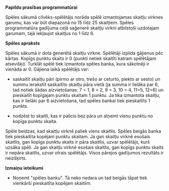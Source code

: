 **Papildu prasības programmatūrai** 

Spēles sākumā cilvēks-spēlētājs norāda spēlē izmantojamas skaitļu virknes garumu, kas var būt diapazonā no 15 līdz 25 skaitļiem. Spēles programmatūra gadījuma ceļā saģenerē skaitļu virkni atbilstoši uzdotajam garumam, tajā iekļaujot skaitļus no 1 līdz 6. 

**Spēles apraksts**

Spēles sākumā ir dota ģenerētā skaitļu virkne. Spēlētāji izpilda gājienus pēc kārtas. Kopīgs punktu skaits ir 0 (punkti netiek skaitīti katram spēlētājam atsevišķi). Turklāt spēlē tiek izmantota spēles banka, kura sākotnēji ir vienāda ar 0. Gājiena laikā spēlētājs var:  

* saskaitīt skaitļu pāri (pirmo ar otro, trešo ar ceturto, piekto ar sesto) un summu ierakstīt saskaitīto skaitļu pāra vietā (ja summa ir lielāka par 6, tad notiek šādas aizvietošanas: 7 = 1, 8 = 2, 9 = 3, 10 = 4, 11=5, 12=6) un pieskaitīt kopīgajam punktu skaitam 1 punktu. Ja tika izmantota skaitļu, kas ir lielāki par 6 aizvietošana, tad spēles bankai tiek pieskaitīts 1 punkts. 

* nodzēst to skaitli, kas ir palicis bez pāra un atņemt vienu punktu no kopīga punktu skaita.  

Spēle beidzas, kad skaitļu virknē paliek viens skaitlis. Spēles beigās banka tiek pieskaitīta kopējam punktu skaitam. Ja gan skaitļu virknē esošais skaitlis, gan kopīgs punktu skaits ir pāra skaitlis, uzvar spēlētājs, kurš uzsāka spēli. Ja gan skaitļu virknē esošais skaitlis, gan kopīgs punktu skaits ir nepāra skaitlis, uzvar otrais spēlētājs. Visos pārejos gadījumos rezultāts ir neizšķirts. 


**Izmaiņu ieteikumi**
* Noņemt "spēles banku". Tā neko nedara un tad beigās tāpat tiek vienkārši pieskaitīta kopējam skaitlim.